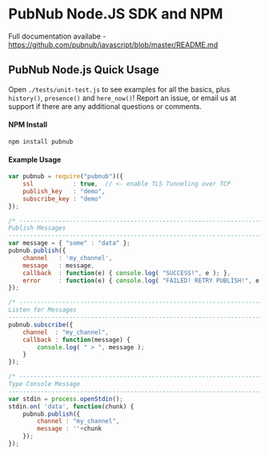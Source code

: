 # PubNub Node.JS SDK and NPM 

Full documentation availabe - https://github.com/pubnub/javascript/blob/master/README.md

## PubNub Node.js Quick Usage

Open `./tests/unit-test.js` to see examples for all the basics,
plus `history()`, `presence()` and `here_now()`! 
Report an issue, or email us at support if there are any
additional questions or comments.

#### NPM Install

```
npm install pubnub
```

#### Example Usage

```javascript
var pubnub = require("pubnub")({
    ssl           : true,  // <- enable TLS Tunneling over TCP
    publish_key   : "demo",
    subscribe_key : "demo"
});

/* ---------------------------------------------------------------------------
Publish Messages
--------------------------------------------------------------------------- */
var message = { "some" : "data" };
pubnub.publish({ 
    channel   : 'my_channel',
    message   : message,
    callback  : function(e) { console.log( "SUCCESS!", e ); },
    error     : function(e) { console.log( "FAILED! RETRY PUBLISH!", e ); }
});

/* ---------------------------------------------------------------------------
Listen for Messages
--------------------------------------------------------------------------- */
pubnub.subscribe({
    channel  : "my_channel",
    callback : function(message) {
        console.log( " > ", message );
    }
});

/* ---------------------------------------------------------------------------
Type Console Message
--------------------------------------------------------------------------- */
var stdin = process.openStdin();
stdin.on( 'data', function(chunk) {
    pubnub.publish({
        channel : "my_channel",
        message : ''+chunk
    });
});


```
